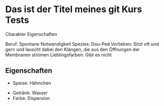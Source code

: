 # Das ist der Titel meines git Kurs Tests

Charakter Eigenschaften

Beruf: Spontane Notwendigkeit
Spezies: Dou-Ped
Vorlieben: Sitzt oft und gern und lauscht dabei den Klängen, die aus den Öffnungen der Membranen strömen
Lieblingsfarben: Gibt es nicht

## Eigenschaften
+ Speise: Hähnchen
* Getränk: Wasser
* Farbe: Dispersion
